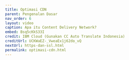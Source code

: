 ```yaml
---
title: Optimasi CDN
parent: Pengenalan Dasar
nav_order: 6
layout: video
caption: Apa itu Content Delivery Network?
embed: Bsq5cKkS33I
credit: IBM Cloud (Gunakan CC Auto Translate Indonesia)
creditUrl: UCKWaEZ-_VweaEx1j62do_vQ
nextUrl: https-dan-ssl.html
permalink: optimasi-cdn.html
---
```

